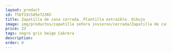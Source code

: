 ```yaml
---
layout: product
id: f5bf33c5d5e72365
title: Zapatilla de casa cerrada. Plantilla extraíble. Dibujo
image: img/productos/zapatilla señora invierno/cerrada/Zapatilla de casa cerrada. Plantilla extraíble. Dibujo=23=negro gris beige Cabrera.webp
price: 23
tags: negro gris beige Cabrera
description: 
order: 0
---
```

